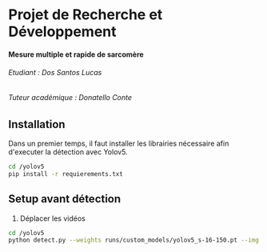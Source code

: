 # Projet de Recherche et Développement
#### Mesure multiple et rapide de sarcomère
###### Etudiant : Dos Santos Lucas
###### Tuteur académique : Donatello Conte

## Installation
Dans un premier temps, il faut installer les librairies nécessaire afin d'executer la détection avec Yolov5.
```bash
cd /yolov5
pip install -r requierements.txt
```

## Setup avant détection

1. Déplacer les vidéos

```bash
cd /yolov5
python detect.py --weights runs/custom_models/yolov5_s-16-150.pt --img 416 --conf 0.4 --source ../data_to_detect
```


